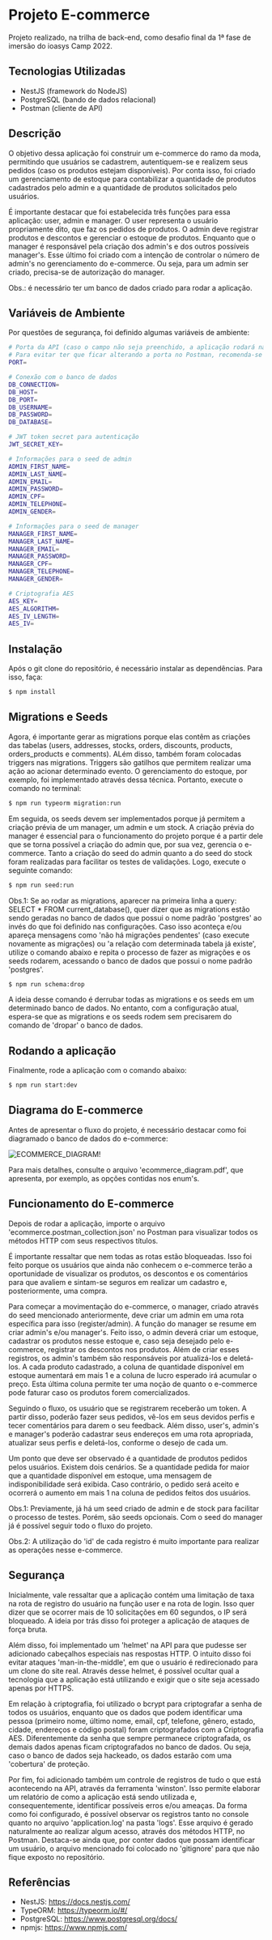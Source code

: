 # Projeto E-commerce

Projeto realizado, na trilha de back-end, como desafio final da 1ª fase de imersão do ioasys Camp 2022.

## Tecnologias Utilizadas

- NestJS (framework do NodeJS)
- PostgreSQL (bando de dados relacional)
- Postman (cliente de API)

## Descrição

O objetivo dessa aplicação foi construir um e-commerce do ramo da moda, permitindo que usuários se cadastrem, autentiquem-se e realizem seus pedidos (caso os produtos estejam disponíveis). Por conta isso, foi criado um gerenciamento de estoque para contabilizar a quantidade de produtos cadastrados pelo admin e a quantidade de produtos solicitados pelo usuários.

É importante destacar que foi estabelecida três funções para essa aplicação: user, admin e manager. O user representa o usuário propriamente dito, que faz os pedidos de produtos. O admin deve registrar produtos e descontos e gerenciar o estoque de produtos. Enquanto que o manager é responsável pela criação dos admin's e dos outros possíveis manager's. Esse último foi criado com a intenção de controlar o número de admin's no gerenciamento do e-commerce. Ou seja, para um admin ser criado, precisa-se de autorização do manager.

Obs.: é necessário ter um banco de dados criado para rodar a aplicação.

## Variáveis de Ambiente

Por questões de segurança, foi definido algumas variáveis de ambiente:

```bash
# Porta da API (caso o campo não seja preenchido, a aplicação rodará na porta 3000). 
# Para evitar ter que ficar alterando a porta no Postman, recomenda-se deixar esse campo sem valor.
PORT=                             

# Conexão com o banco de dados
DB_CONNECTION=                  
DB_HOST=                         
DB_PORT=                         
DB_USERNAME=                     
DB_PASSWORD=                     
DB_DATABASE=                      

# JWT token secret para autenticação
JWT_SECRET_KEY=      

# Informações para o seed de admin
ADMIN_FIRST_NAME=                 
ADMIN_LAST_NAME=                  
ADMIN_EMAIL=                      
ADMIN_PASSWORD=
ADMIN_CPF=
ADMIN_TELEPHONE=
ADMIN_GENDER=

# Informações para o seed de manager
MANAGER_FIRST_NAME=
MANAGER_LAST_NAME=
MANAGER_EMAIL=
MANAGER_PASSWORD=
MANAGER_CPF=
MANAGER_TELEPHONE=
MANAGER_GENDER=

# Criptografia AES
AES_KEY=
AES_ALGORITHM=
AES_IV_LENGTH=
AES_IV=
```

## Instalação

Após o git clone do repositório, é necessário instalar as dependências. Para isso, faça:

```bash
$ npm install
```

## Migrations e Seeds

Agora, é importante gerar as migrations porque elas contêm as criações das tabelas (users, addresses, stocks, orders, discounts, products, orders_products e comments). ALém disso, também foram colocadas triggers nas migrations. Triggers são gatilhos que permitem realizar uma ação ao acionar determinado evento. O gerenciamento do estoque, por exemplo, foi implementado através dessa técnica. Portanto, execute o comando no terminal:

```bash
$ npm run typeorm migration:run
```

Em seguida, os seeds devem ser implementados porque já permitem a criação prévia de um manager, um admin e um stock. A criação prévia do manager é essencial para o funcionamento do projeto porque é a partir dele que se torna possível a criação do admin que, por sua vez, gerencia o e-commerce. Tanto a criação do seed do admin quanto a do seed do stock foram realizadas para facilitar os testes de validações. Logo, execute o seguinte comando:  

```bash
$ npm run seed:run
```

Obs.1: Se ao rodar as migrations, aparecer na primeira linha a query: SELECT * FROM current_database(), quer dizer que as migrations estão sendo geradas no banco de dados que possui o nome padrão 'postgres' ao invés do que foi definido nas configurações. Caso isso aconteça e/ou apareça mensagens como 'não há migrações pendentes' (caso execute novamente as migrações) ou 'a relação com determinada tabela já existe', utilize o comando abaixo e repita o processo de fazer as migrações e os seeds rodarem, acessando o banco de dados que possui o nome padrão 'postgres'. 

```bash
$ npm run schema:drop
```

A ideia desse comando é derrubar todas as migrations e os seeds em um determinado banco de dados. No entanto, com a configuração atual, espera-se que as migrations e os seeds rodem sem precisarem do comando de 'dropar' o banco de dados. 

## Rodando a aplicação

Finalmente, rode a aplicação com o comando abaixo:

```bash
$ npm run start:dev
```

## Diagrama do E-commerce

Antes de apresentar o fluxo do projeto, é necessário destacar como foi diagramado o banco de dados do e-commerce:

![ECOMMERCE_DIAGRAM!](https://user-images.githubusercontent.com/91624733/155892194-0ef023dd-dfca-4d96-b733-1d9790aa4d48.png)

Para mais detalhes, consulte o arquivo 'ecommerce_diagram.pdf', que apresenta, por exemplo, as opções contidas nos enum's.

## Funcionamento do E-commerce

Depois de rodar a aplicação, importe o arquivo 'ecommerce.postman_collection.json' no Postman para visualizar todos os métodos HTTP com seus respectivos títulos. 

É importante ressaltar que nem todas as rotas estão bloqueadas. Isso foi feito porque os usuários que ainda não conhecem o e-commerce terão a oportunidade de visualizar os produtos, os descontos e os comentários para que avaliem e sintam-se seguros em realizar um cadastro e, posteriormente, uma compra. 

Para começar a movimentação do e-commerce, o manager, criado através do seed mencionado anteriormente, deve criar um admin em uma rota específica para isso (register/admin). A função do manager se resume em criar admin's e/ou manager's. Feito isso, o admin deverá criar um estoque, cadastrar os produtos nesse estoque e, caso seja desejado pelo e-commerce, registrar os descontos nos produtos. Além de criar esses registros, os admin's também são responsáveis por atualizá-los e deletá-los. A cada produto cadastrado, a coluna de quantidade disponível em estoque aumentará em mais 1 e a coluna de lucro esperado irá acumular o preço. Esta última coluna permite ter uma noção de quanto o e-commerce pode faturar caso os produtos forem comercializados.

Seguindo o fluxo, os usuário que se registrarem receberão um token. A partir disso, poderão fazer seus pedidos, vê-los em seus devidos perfis e tecer comentários para darem o seu feedback. Além disso, user's, admin's e manager's poderão cadastrar seus endereços em uma rota apropriada, atualizar seus perfis e deletá-los, conforme o desejo de cada um. 

Um ponto que deve ser observado é a quantidade de produtos pedidos pelos usuários. Existem dois cenários. Se a quantidade pedida for maior que a quantidade disponível em estoque, uma mensagem de indisponibilidade será exibida. Caso contrário, o pedido será aceito e ocorrerá o aumento em mais 1 na coluna de pedidos feitos dos usuários. 

Obs.1: Previamente, já há um seed criado de admin e de stock para facilitar o processo de testes. Porém, são seeds opcionais. Com o seed do manager já é possível seguir todo o fluxo do projeto.

Obs.2: A utilização do 'id' de cada registro é muito importante para realizar as operações nesse e-commerce. 

## Segurança

Inicialmente, vale ressaltar que a aplicação contém uma limitação de taxa na rota de registro do usuário na função user e na rota de login. Isso quer dizer que se ocorrer mais de 10 solicitações em 60 segundos, o IP será bloqueado. A ideia por trás disso foi proteger a aplicação de ataques de força bruta.  

Além disso, foi implementado um 'helmet' na API para que pudesse ser adicionado cabeçalhos especiais nas respostas HTTP. O intuito disso foi evitar ataques 'man-in-the-middle', em que o usuário é redirecionado para um clone do site real. Através desse helmet, é possível ocultar qual a tecnologia que a aplicação está utilizando e exigir que o site seja acessado apenas por HTTPS. 

Em relação à criptografia, foi utilizado o bcrypt para criptografar a senha de todos os usuários, enquanto que os dados que podem identificar uma pessoa (primeiro nome, último nome, email, cpf, telefone, gênero, estado, cidade, endereços e código postal) foram criptografados com a Criptografia AES. Diferentemente da senha que sempre permanece criptografada, os demais dados apenas ficam criptografados no banco de dados. Ou seja, caso o banco de dados seja hackeado, os dados estarão com uma 'cobertura' de proteção.

Por fim, foi adicionado também um controle de registros de tudo o que está acontecendo na API, através da ferramenta 'winston'. Isso permite elaborar um relatório de como a aplicação está sendo utilizada e, consequentemente, identificar possíveis erros e/ou ameaças. Da forma como foi configurado, é possível observar os registros tanto no console quanto no arquivo 'application.log' na pasta 'logs'. Esse arquivo é gerado naturalmente ao realizar algum acesso, através dos métodos HTTP, no Postman. Destaca-se ainda que, por conter dados que possam identificar um usuário, o arquivo mencionado foi colocado no 'gitignore' para que não fique exposto no repositório.    

## Referências

- NestJS: https://docs.nestjs.com/
- TypeORM: https://typeorm.io/#/
- PostgreSQL: https://www.postgresql.org/docs/
- npmjs: https://www.npmjs.com/

